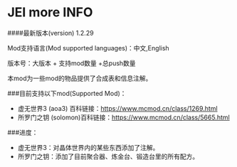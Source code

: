 # JEI more INFO
####最新版本(version) 1.2.29

Mod支持语言(Mod supported languages)：中文,English

版本号：大版本 + 支持mod数量 +总push数量

本mod为一些mod的物品提供了合成表和信息注解。

###目前支持以下mod(Supported Mod)：
- 虚无世界3 (aoa3) 百科链接：https://www.mcmod.cn/class/1269.html
- 所罗门之钥 (solomon)百科链接：https://www.mcmod.cn/class/5665.html

###进度：
- 虚无世界3：对晶体世界内的某些东西添加了注解。
- 所罗门之钥：添加了目前聚合器、炼金台、锻造台里的所有配方。
